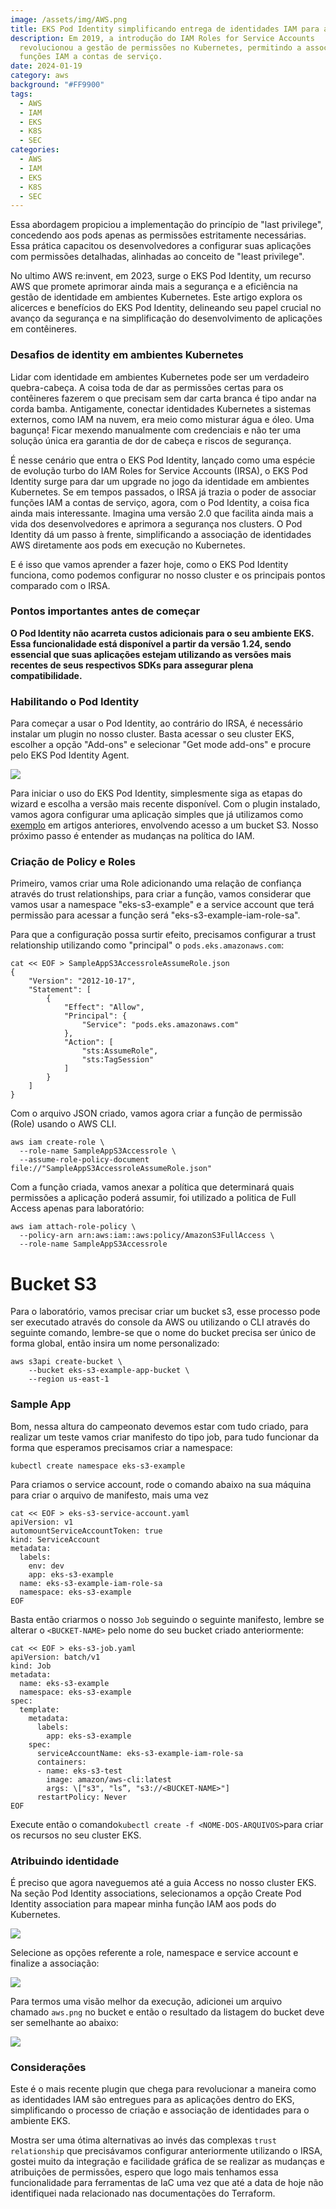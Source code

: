 ```yaml
---
image: /assets/img/AWS.png
title: EKS Pod Identity simplificando entrega de identidades IAM para aplicações
description: Em 2019, a introdução do IAM Roles for Service Accounts
  revolucionou a gestão de permissões no Kubernetes, permitindo a associação de
  funções IAM a contas de serviço.
date: 2024-01-19
category: aws
background: "#FF9900"
tags:
  - AWS
  - IAM
  - EKS
  - K8S
  - SEC
categories:
  - AWS
  - IAM
  - EKS
  - K8S
  - SEC
---
```

Essa abordagem propiciou a implementação do princípio de "last privilege", concedendo aos pods apenas as permissões estritamente necessárias. Essa prática capacitou os desenvolvedores a configurar suas aplicações com permissões detalhadas, alinhadas ao conceito de "least privilege". 

No ultimo AWS re:invent, em 2023, surge o EKS Pod Identity, um recurso AWS que promete aprimorar ainda mais a segurança e a eficiência na gestão de identidade em ambientes Kubernetes. Este artigo explora os alicerces e benefícios do EKS Pod Identity, delineando seu papel crucial no avanço da segurança e na simplificação do desenvolvimento de aplicações em contêineres.

### Desafios de identity em ambientes Kubernetes

Lidar com identidade em ambientes Kubernetes pode ser um verdadeiro quebra-cabeça. A coisa toda de dar as permissões certas para os contêineres fazerem o que precisam sem dar carta branca é tipo andar na corda bamba. Antigamente, conectar identidades Kubernetes a sistemas externos, como IAM na nuvem, era meio como misturar água e óleo. Uma bagunça! Ficar mexendo manualmente com credenciais e não ter uma solução única era garantia de dor de cabeça e riscos de segurança. 

É nesse cenário que entra o EKS Pod Identity, lançado como uma espécie de evolução turbo do IAM Roles for Service Accounts (IRSA), o EKS Pod Identity surge para dar um upgrade no jogo da identidade em ambientes Kubernetes. Se em tempos passados, o IRSA já trazia o poder de associar funções IAM a contas de serviço, agora, com o Pod Identity, a coisa fica ainda mais interessante. Imagina uma versão 2.0 que facilita ainda mais a vida dos desenvolvedores e aprimora a segurança nos clusters. O Pod Identity dá um passo à frente, simplificando a associação de identidades AWS diretamente aos pods em execução no Kubernetes.

E﻿ é isso que vamos aprender a fazer hoje, como o EKS Pod Identity funciona, como podemos configurar no nosso cluster e os principais pontos comparado com o IRSA.

### Pontos importantes antes de começar

**O Pod Identity não acarreta custos adicionais para o seu ambiente EKS. Essa funcionalidade está disponível a partir da versão 1.24, sendo essencial que suas aplicações estejam utilizando as versões mais recentes de seus respectivos SDKs para assegurar plena compatibilidade.**

### Habilitando o Pod Identity 

Para começar a usar o Pod Identity, ao contrário do IRSA, é necessário instalar um plugin no nosso cluster. Basta acessar o seu cluster EKS, escolher a opção "Add-ons" e selecionar "Get mode add-ons" e procure pelo EKS Pod Identity Agent.

![](/assets/img/pod-identity-1.png)

Para iniciar o uso do EKS Pod Identity, simplesmente siga as etapas do wizard e escolha a versão mais recente disponível. Com o plugin instalado, vamos agora configurar uma aplicação simples que já utilizamos como [exemplo](https://thiagoalexandria.com.br/criacao-de-permissoes-granulares-do-iam-para-pods/) em artigos anteriores, envolvendo acesso a um bucket S3. Nosso próximo passo é entender as mudanças na política do IAM.

### Criação de Policy e Roles

Primeiro, vamos criar uma Role adicionando uma relação de confiança através do trust relationships, para criar a função, vamos considerar que vamos usar a namespace "eks-s3-example" e a service account que terá permissão para acessar a função será "eks-s3-example-iam-role-sa".

P﻿ara que a configuração possa surtir efeito, precisamos configurar a trust relationship utilizando como "principal" o `pods.eks.amazonaws.com`:

```
cat << EOF > SampleAppS3AccessroleAssumeRole.json
{
    "Version": "2012-10-17",
    "Statement": [
        {
            "Effect": "Allow",
            "Principal": {
                "Service": "pods.eks.amazonaws.com"
            },
            "Action": [
                "sts:AssumeRole",
                "sts:TagSession"
            ]
        }
    ]
}
```

Com o arquivo JSON criado, vamos agora criar a função de permissão (Role) usando o AWS CLI.

```
aws iam create-role \
  --role-name SampleAppS3Accessrole \
  --assume-role-policy-document file://"SampleAppS3AccessroleAssumeRole.json"
```

Com a função criada, vamos anexar a política que determinará quais permissões a aplicação poderá assumir, foi utilizado a politica de Full Access apenas para laboratório:

```
aws iam attach-role-policy \
  --policy-arn arn:aws:iam::aws:policy/AmazonS3FullAccess \
  --role-name SampleAppS3Accessrole
```

# Bucket S3

Para o laboratório, vamos precisar criar um bucket s3, esse processo pode ser executado através do console da AWS ou utilizando o CLI através do seguinte comando, lembre-se que o nome do bucket precisa ser único de forma global, então insira um nome personalizado:

```text
aws s3api create-bucket \
    --bucket eks-s3-example-app-bucket \
    --region us-east-1
```

### S﻿ample App

Bom, nessa altura do campeonato devemos estar com tudo criado, para realizar um teste vamos criar manifesto do tipo job, para tudo funcionar da forma que esperamos precisamos criar a namespace:

```
kubectl create namespace eks-s3-example
```

Para criamos o service account, rode o comando abaixo na sua máquina para criar o arquivo de manifesto, mais uma vez

```
cat << EOF > eks-s3-service-account.yaml
apiVersion: v1
automountServiceAccountToken: true
kind: ServiceAccount
metadata:
  labels:
    env: dev
    app: eks-s3-example
  name: eks-s3-example-iam-role-sa
  namespace: eks-s3-example
EOF

```

Basta então criarmos o nosso `Job` seguindo o seguinte manifesto, lembre se alterar o `<BUCKET-NAME>` pelo nome do seu bucket criado anteriormente:

```text
cat << EOF > eks-s3-job.yaml
apiVersion: batch/v1
kind: Job
metadata:
  name: eks-s3-example 
  namespace: eks-s3-example
spec:
  template:
    metadata:
      labels:
        app: eks-s3-example
    spec:
      serviceAccountName: eks-s3-example-iam-role-sa
      containers:
      - name: eks-s3-test
        image: amazon/aws-cli:latest
        args: \["s3", "ls”, "s3://<BUCKET-NAME>"]
      restartPolicy: Never
EOF
```

Execute então o comando` kubectl create -f <NOME-DOS-ARQUIVOS> `para criar os recursos no seu cluster EKS.

### Atribuindo identidade

É preciso que agora naveguemos até a guia Access no nosso cluster EKS. Na seção Pod Identity associations, selecionamos a opção Create Pod Identity association para mapear minha função IAM aos pods do Kubernetes.

![](/assets/img/pod-identity-2.png)

S﻿elecione as opções referente a role, namespace e service account e finalize a associação:

![](/assets/img/pod-identity-3.png)

Para termos uma visão melhor da execução, adicionei um arquivo chamado `aws.png` no bucket e então o resultado da listagem do bucket deve ser semelhante ao abaixo:

![](/assets/img/pod-identity-4.png)

### Considerações

Este é o mais recente plugin que chega para revolucionar a maneira como as identidades IAM são entregues para as aplicações dentro do EKS, simplificando o processo de criação e associação de identidades para o ambiente EKS.

M﻿ostra ser uma ótima alternativas ao invés das complexas `trust relationship` que precisávamos configurar anteriormente utilizando o IRSA, gostei muito da integração e facilidade gráfica de se realizar as mudanças e atribuições de permissões, espero que logo mais tenhamos essa funcionalidade para ferramentas de IaC uma vez que até a data de hoje não  identifiquei nada relacionado nas documentações do Terraform.